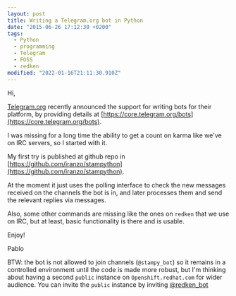 ```yaml
---
layout: post
title: Writing a Telegram.org bot in Python
date: "2015-06-26 17:12:30 +0200"
tags:
  - Python
  - programming
  - Telegram
  - FOSS
  - redken
modified: "2022-01-16T21:11:30.910Z"
---
```


Hi,

[Telegram.org](http://telegram.org) recently announced the support for writing bots for their platform, by providing details at [https://core.telegram.org/bots](https://core.telegram.org/bots).

I was missing for a long time the ability to get a count on karma like we've on
IRC servers, so I started with it.

My first try is published at github repo in [https://github.com/iranzo/stampython](https://github.com/iranzo/stampython).

At the moment it just uses the polling interface to check the new messages received on the channels the bot is in, and later processes them and send the relevant replies via messages.

Also, some other commands are missing like the ones on `redken` that we use on IRC, but at least, basic functionality is there and is usable.

Enjoy!

Pablo

BTW: the bot is not allowed to join channels (`@stampy_bot`) so it remains in a controlled environment until the code is made more robust, but I'm thinking about having a second `public` instance on `Openshift.redhat.com` for wider audience.
You can invite the `public` instance by inviting [@redken_bot](https://t.me/redken_bot)
